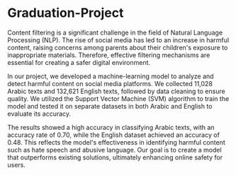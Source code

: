 # Graduation-Project
Content filtering is a significant challenge in the field of Natural Language Processing (NLP). The rise of social media has led to an increase in harmful content, raising concerns among parents about their children's exposure to inappropriate materials. Therefore, effective filtering mechanisms are essential for creating a safer digital environment.

In our project, we developed a machine-learning model to analyze and detect harmful content on social media platforms. We collected 11,028 Arabic texts and 132,621 English texts, followed by data cleaning to ensure quality. We utilized the Support Vector Machine (SVM) algorithm to train the model and tested it on separate datasets in both Arabic and English to evaluate its accuracy.

The results showed a high accuracy in classifying Arabic texts, with an accuracy rate of 0.70, while the English dataset achieved an accuracy of 0.48. This reflects the model's effectiveness in identifying harmful content such as hate speech and abusive language. Our goal is to create a model that outperforms existing solutions, ultimately enhancing online safety for users.
